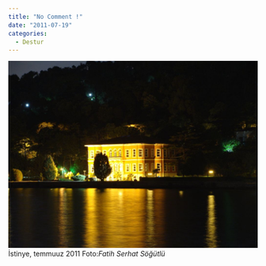 ```yaml
---
title: "No Comment !"
date: "2011-07-19"
categories: 
  - Destur
---
```


[![dsc087671.JPG](../uploads/2011/07/dsc087671-1.JPG)](../uploads/2011/07/dsc087671-1.jpg "dsc087671.JPG") İstinye, temmuuz 2011 Foto:_Fatih Serhat Söğütlü_
